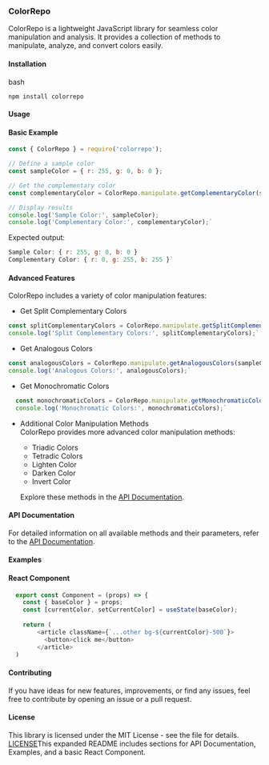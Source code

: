 ### ColorRepo

ColorRepo is a lightweight JavaScript library for seamless color manipulation and analysis. It provides a collection of methods to manipulate, analyze, and convert colors easily.

#### Installation

bash

`npm install colorrepo`

#### Usage

#### Basic Example



```javascript
const { ColorRepo } = require('colorrepo');

// Define a sample color
const sampleColor = { r: 255, g: 0, b: 0 };

// Get the complementary color
const complementaryColor = ColorRepo.manipulate.getComplementaryColor(sampleColor);

// Display results
console.log('Sample Color:', sampleColor);
console.log('Complementary Color:', complementaryColor);`
```

Expected output:

``` javascript
Sample Color: { r: 255, g: 0, b: 0 }
Complementary Color: { r: 0, g: 255, b: 255 }`
```
#### Advanced Features

ColorRepo includes a variety of color manipulation features:

- Get Split Complementary Colors

``` javascript
const splitComplementaryColors = ColorRepo.manipulate.getSplitComplementaryColors(sampleColor);
console.log('Split Complementary Colors:', splitComplementaryColors);`
```
- Get Analogous Colors

```javascript
const analogousColors = ColorRepo.manipulate.getAnalogousColors(sampleColor);
console.log('Analogous Colors:', analogousColors);`
```
- Get Monochromatic Colors

  
```javascript
  const monochromaticColors = ColorRepo.manipulate.getMonochromaticColors(sampleColor, 5);
  console.log('Monochromatic Colors:', monochromaticColors);`
```
- Additional Color Manipulation Methods  
  ColorRepo provides more advanced color manipulation methods:

  - Triadic Colors
  - Tetradic Colors
  - Lighten Color
  - Darken Color
  - Invert Color

  Explore these methods in the [API Documentation](https://chat.openai.com/c/f5e2913d-653a-4f66-ba5c-b032a8345ad5#api-documentation).

#### API Documentation

For detailed information on all available methods and their parameters, refer to the [API Documentation](https://chat.openai.com/c/API.md).

#### Examples

#### React Component
```javascript
  export const Component = (props) => {
    const { baseColor } = props;
    const [currentColor, setCurrentColor] = useState(baseColor);
  
    return (
        <article className={`...other bg-${currentColor}-500`}>
          <button>click me</button>
        </article>
  )
```
  

#### Contributing

If you have ideas for new features, improvements, or find any issues, feel free to contribute by opening an issue or a pull request.

#### License

This library is licensed under the MIT License - see the file for details. [LICENSE](https://opensource.org/license/mit/)This expanded README includes sections for API Documentation, Examples, and a basic React Component.
